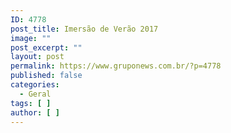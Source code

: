 ```yaml
---
ID: 4778
post_title: Imersão de Verão 2017
image: ""
post_excerpt: ""
layout: post
permalink: https://www.gruponews.com.br/?p=4778
published: false
categories:
  - Geral
tags: [ ]
author: [ ]
---
```

&nbsp;

&nbsp;